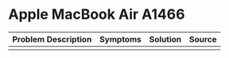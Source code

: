 # Apple MacBook Air A1466

| Problem Description | Symptoms                                                                                                | Solution                                                                                                                                                                                                                                                                                                                                                                                                                                                                                                                                                                                                                                                                                                                                                                                                                                                                                                               | Source                                                                                                         |
| ------------------- | ------------------------------------------------------------------------------------------------------- | ---------------------------------------------------------------------------------------------------------------------------------------------------------------------------------------------------------------------------------------------------------------------------------------------------------------------------------------------------------------------------------------------------------------------------------------------------------------------------------------------------------------------------------------------------------------------------------------------------------------------------------------------------------------------------------------------------------------------------------------------------------------------------------------------------------------------------------------------------------------------------------------------------------------------- | -------------------------------------------------------------------------------------------------------------- |
|                     |                                                                                                         |                                                                                                                                                                                                                                                                                                                                                                                                                                                                                                                                                                                                                                                                                                                                                                                                                                                                                                                        |                                                                                                                |
